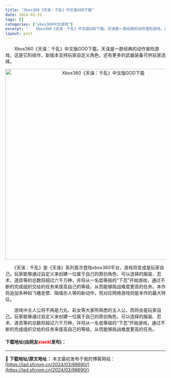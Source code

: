 ```yaml
---
title: "Xbox360《天诛：千乱》中文版GOD下载"
date: 2024-03-31
tags: []
categories: ["xbox360中文游戏"]
excerpt: "　　Xbox360《天诛：千乱》中文版GOD下载。天诛是一款经典的动作冒险游戏，这是它的续作，新版本支持玩家自定义角色，还有更多的武器装备可供玩家选择。 　　《天诛：千乱》是《天诛》系列首次登陆xbox360平台，游戏将变成是玩家自己。玩家能够通过自定义来创建一位属于自己的原创角色，可以选择的服装、&hellip;"
layout: post
---
```


 <p>　　Xbox360《天诛：千乱》中文版GOD下载。天诛是一款经典的动作冒险游戏，这是它的续作，新版本支持玩家自定义角色，还有更多的武器装备可供玩家选择。</p> <p align="center"><img align="" border="0" src="https://lad.sfcrom.cn/wp-content/uploads/2024/03/20240330_66083f6dc17cb.webp" width="600" alt="Xbox360《天诛：千乱》中文版GOD下载" /></p> <p>　　《天诛：千乱》是《天诛》系列首次登陆xbox360平台，游戏将变成是玩家自己。玩家能够通过自定义来创建一位属于自己的原创角色，可以选择的服装、忍术、道具等的总数将超过六千万种，并将从一名低等级的&ldquo;下忍&rdquo;开始游戏，通过不断的完成组织交给的任务来提高自己的等级，从而能够挑战难度更高的任务。本作将追加多种如飞檐走壁、隔墙杀人等的新动作，而对应网络游戏则是本作的最大特征。</p> <p>　　游戏中主人公将不再是力丸、彩女等大家所熟悉的主人公，而将会是玩家自己。玩家能够通过自定义来创建一位属于自己的原创角色，可以选择的服装、忍术、道具等的总数将超过六千万种，并将从一名低等级的&ldquo;下忍&rdquo;开始游戏，通过不断的完成组织交给的任务来提高自己的等级，从而能够挑战难度更高的任务。</p> <p><h4>下载地址(由网友<font color="red">xiaokl</font>发布)：</h4></p> 

---
📖 **下载地址/原文地址：** 本文最初发布于我的博客网站：[https://lad.sfcrom.cn/2024/03/98690/](https://lad.sfcrom.cn/2024/03/98690/)
